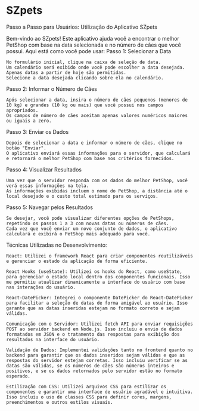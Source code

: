 # SZpets
Passo a Passo para Usuários: Utilização do Aplicativo SZpets

Bem-vindo ao SZpets! Este aplicativo ajuda você a encontrar o melhor PetShop com base na data selecionada e no número de cães que você possui. Aqui está como você pode usar:
Passo 1: Selecionar a Data

    No formulário inicial, clique na caixa de seleção de data.
    Um calendário será exibido onde você pode escolher a data desejada. Apenas datas a partir de hoje são permitidas.
    Selecione a data desejada clicando sobre ela no calendário.

Passo 2: Informar o Número de Cães

    Após selecionar a data, insira o número de cães pequenos (menores de 10 kg) e grandes (10 kg ou mais) que você possui nos campos apropriados.
    Os campos de número de cães aceitam apenas valores numéricos maiores ou iguais a zero.

Passo 3: Enviar os Dados

    Depois de selecionar a data e informar o número de cães, clique no botão "Enviar".
    O aplicativo enviará essas informações para o servidor, que calculará e retornará o melhor PetShop com base nos critérios fornecidos.

Passo 4: Visualizar Resultados

    Uma vez que o servidor responda com os dados do melhor PetShop, você verá essas informações na tela.
    As informações exibidas incluem o nome do PetShop, a distância até o local desejado e o custo total estimado para os serviços.

Passo 5: Navegar pelos Resultados

    Se desejar, você pode visualizar diferentes opções de PetShops, repetindo os passos 1 a 3 com novas datas ou números de cães.
    Cada vez que você enviar um novo conjunto de dados, o aplicativo calculará e exibirá o PetShop mais adequado para você.

Técnicas Utilizadas no Desenvolvimento:

    React: Utilizei o framework React para criar componentes reutilizáveis e gerenciar o estado da aplicação de forma eficiente.

    React Hooks (useState): Utilizei os hooks do React, como useState, para gerenciar o estado local dentro dos componentes funcionais. Isso me permitiu atualizar dinamicamente a interface do usuário com base nas interações do usuário.

    React-DatePicker: Integrei o componente DatePicker do React-DatePicker para facilitar a seleção de datas de forma amigável ao usuário. Isso garante que as datas inseridas estejam no formato correto e sejam válidas.

    Comunicação com o Servidor: Utilizei fetch API para enviar requisições POST ao servidor backend em Node.js. Isso incluiu o envio de dados formatados em JSON e o tratamento das respostas para exibição dos resultados na interface do usuário.

    Validação de Dados: Implementei validações tanto no frontend quanto no backend para garantir que os dados inseridos sejam válidos e que as respostas do servidor estejam corretas. Isso incluiu verificar se as datas são válidas, se os números de cães são números inteiros e positivos, e se os dados retornados pelo servidor estão no formato esperado.

    Estilização com CSS: Utilizei arquivos CSS para estilizar os componentes e garantir uma interface de usuário agradável e intuitiva. Isso incluiu o uso de classes CSS para definir cores, margens, preenchimentos e outros estilos visuais.
